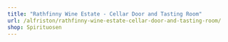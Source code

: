 ```yaml
---
title: "Rathfinny Wine Estate - Cellar Door and Tasting Room"
url: /alfriston/rathfinny-wine-estate-cellar-door-and-tasting-room/
shop: Spirituosen
---
```

